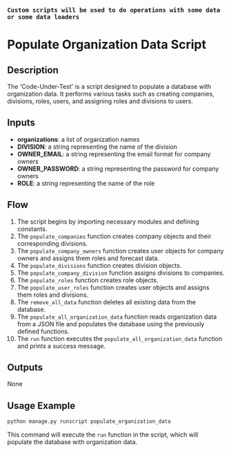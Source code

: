 ### `Custom scripts will be used to do operations with some data or some data loaders`

# Populate Organization Data Script

## Description

The 'Code-Under-Test' is a script designed to populate a database with organization data. It performs various tasks such as creating companies, divisions, roles, users, and assigning roles and divisions to users.

## Inputs

- **organizations**: a list of organization names
- **DIVISION**: a string representing the name of the division
- **OWNER_EMAIL**: a string representing the email format for company owners
- **OWNER_PASSWORD**: a string representing the password for company owners
- **ROLE**: a string representing the name of the role

## Flow

1. The script begins by importing necessary modules and defining constants.
2. The `populate_companies` function creates company objects and their corresponding divisions.
3. The `populate_company_owners` function creates user objects for company owners and assigns them roles and forecast data.
4. The `populate_divisions` function creates division objects.
5. The `populate_company_division` function assigns divisions to companies.
6. The `populate_roles` function creates role objects.
7. The `populate_user_roles` function creates user objects and assigns them roles and divisions.
8. The `remove_all_data` function deletes all existing data from the database.
9. The `populate_all_organization_data` function reads organization data from a JSON file and populates the database using the previously defined functions.
10. The `run` function executes the `populate_all_organization_data` function and prints a success message.

## Outputs

None

## Usage Example

```bash
python manage.py runscript populate_organization_data
```

This command will execute the `run` function in the script, which will populate the database with organization data.
```